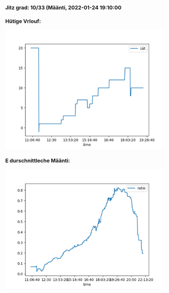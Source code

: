 ### Jitz grad: 10/33 (Määnti, 2022-01-24 19:10:00

### Hütige Vrlouf:
![Graph](Today.png)

### E durschnittleche Määnti:
![Graph](Määnti.png)